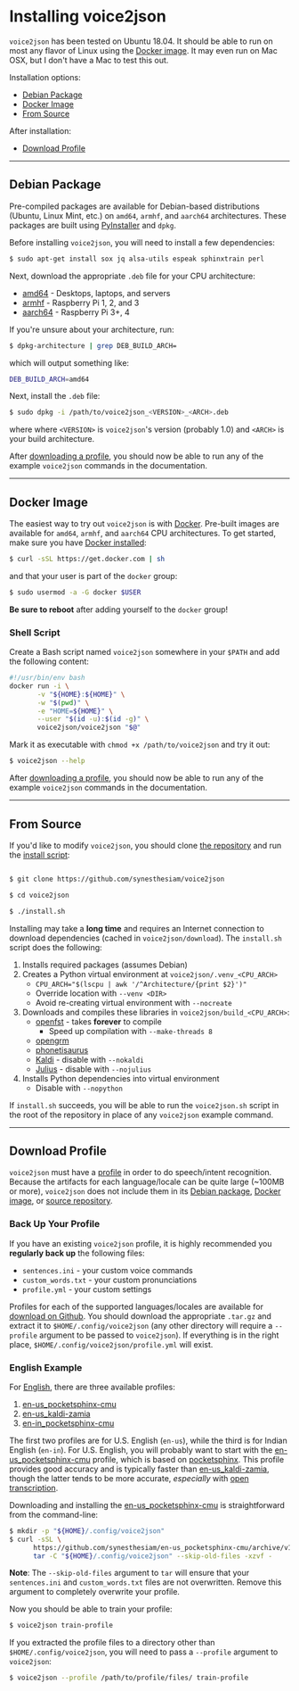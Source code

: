 # Installing voice2json

`voice2json` has been tested on Ubuntu 18.04. It should be able to run on most any flavor of Linux using the [Docker image](#docker-image). It may even run on Mac OSX, but I don't have a Mac to test this out.

Installation options:

* [Debian Package](#debian-package)
* [Docker Image](#docker-image)
* [From Source](#from-source)

After installation:

* [Download Profile](#download-profile)

---

## Debian Package

Pre-compiled packages are available for Debian-based distributions (Ubuntu, Linux Mint, etc.) on `amd64`, `armhf`, and `aarch64` architectures. These packages are built using [PyInstaller](https://www.pyinstaller.org) and `dpkg`.

Before installing `voice2json`, you will need to install a few dependencies:

```bash
$ sudo apt-get install sox jq alsa-utils espeak sphinxtrain perl
```

Next, download the appropriate `.deb` file for your CPU architecture:

* [amd64](https://github.com/synesthesiam/voice2json) - Desktops, laptops, and servers
* [armhf](https://github.com/synesthesiam/voice2json) - Raspberry Pi 1, 2, and 3
* [aarch64](https://github.com/synesthesiam/voice2json) - Raspberry Pi 3+, 4

If you're unsure about your architecture, run:

```bash
$ dpkg-architecture | grep DEB_BUILD_ARCH=
```

which will output something like:

```bash
DEB_BUILD_ARCH=amd64
```

Next, install the `.deb` file:

```bash
$ sudo dpkg -i /path/to/voice2json_<VERSION>_<ARCH>.deb
```

where where `<VERSION>` is `voice2json`'s version (probably 1.0) and `<ARCH>` is your build architecture.

After [downloading a profile](#download-profile), you should now be able to run any of the example `voice2json` commands in the documentation.

---

## Docker Image

The easiest way to try out `voice2json` is with [Docker](https://docker.com). Pre-built images are available for `amd64`, `armhf`, and `aarch64` CPU architectures. To get started, make sure you have [Docker installed](https://docs.docker.com/install/):

```bash
$ curl -sSL https://get.docker.com | sh
```
    
and that your user is part of the `docker` group:

```bash
$ sudo usermod -a -G docker $USER
```
    
**Be sure to reboot** after adding yourself to the `docker` group!

### Shell Script

Create a Bash script named `voice2json` somewhere in your `$PATH` and add the following content:

```bash
#!/usr/bin/env bash
docker run -i \
       -v "${HOME}:${HOME}" \
       -w "$(pwd)" \
       -e "HOME=${HOME}" \
       --user "$(id -u):$(id -g)" \
       voice2json/voice2json "$@"
```

Mark it as executable with `chmod +x /path/to/voice2json` and try it out:

```bash
$ voice2json --help
```

After [downloading a profile](#download-profile), you should now be able to run any of the example `voice2json` commands in the documentation.

---

## From Source

If you'd like to modify `voice2json`, you should clone [the repository](https://github.com/synesthesiam/voice2json) and run the [install script](https://github.com/synesthesiam/voice2json/blob/master/install.sh):

```bash

$ git clone https://github.com/synesthesiam/voice2json

$ cd voice2json

$ ./install.sh

```

Installing may take a **long time** and requires an Internet connection to download dependencies (cached in `voice2json/download`). The `install.sh` script does the following:

1. Installs required packages (assumes Debian)
2. Creates a Python virtual environment at `voice2json/.venv_<CPU_ARCH>`
    * `CPU_ARCH="$(lscpu | awk '/^Architecture/{print $2}')"`
    * Override location with `--venv <DIR>`
    * Avoid re-creating virtual environment with `--nocreate`
3. Downloads and compiles these libraries in `voice2json/build_<CPU_ARCH>`:
    * [openfst](http://www.openfst.org) - takes **forever** to compile
        * Speed up compilation with `--make-threads 8`
    * [opengrm](http://www.opengrm.org/twiki/bin/view/GRM/NGramLibrary)
    * [phonetisaurus](https://github.com/AdolfVonKleist/Phonetisaurus)
    * [Kaldi](https://kaldi-asr.org) - disable with `--nokaldi`
    * [Julius](https://github.com/julius-speech/julius) - disable with `--nojulius`
4. Installs Python dependencies into virtual environment
    * Disable with `--nopython`

If `install.sh` succeeds, you will be able to run the `voice2json.sh` script in the root of the repository in place of any `voice2json` example command.

---

## Download Profile

`voice2json` must have a [profile](profiles.md) in order to do speech/intent recognition. Because the artifacts for each language/locale can be quite large (~100MB or more), `voice2json` does not include them in its [Debian package](#debian-package), [Docker image](#docker-image), or [source repository](#from-source).

### Back Up Your Profile

If you have an existing `voice2json` profile, it is highly recommended you **regularly back up** the following files:

* `sentences.ini` - your custom voice commands
* `custom_words.txt` - your custom pronunciations
* `profile.yml` - your custom settings


Profiles for each of the supported languages/locales are available for [download on Github](https://github.com/synesthesiam/voice2json-profiles). You should download the appropriate `.tar.gz` and extract it to `$HOME/.config/voice2json` (any other directory will require a `--profile` argument to be passed to `voice2json`). If everything is in the right place, `$HOME/.config/voice2json/profile.yml` will exist.

### English Example

For [English](https://github.com/synesthesiam/voice2json-profiles/tree/master/english), there are three available profiles:

1. [en-us_pocketsphinx-cmu](https://github.com/synesthesiam/en-us_pocketsphinx-cmu)
2. [en-us_kaldi-zamia](https://github.com/synesthesiam/en-us_kaldi-zamia)
3. [en-in_pocketsphinx-cmu](https://github.com/synesthesiam/en-in_pocketsphinx-cmu)

The first two profiles are for U.S. English (`en-us`), while the third is for Indian English (`en-in`). For U.S. English, you will probably want to start with the [en-us_pocketsphinx-cmu](https://github.com/synesthesiam/en-us_pocketsphinx-cmu) profile, which is based on [pocketsphinx](https://github.com/cmusphinx/pocketsphinx). This profile provides good accuracy and is typically faster than [en-us_kaldi-zamia](https://github.com/synesthesiam/en-us_kaldi-zamia), though the latter tends to be more accurate, *especially* with [open transcription](commands.md#open-transcription).

Downloading and installing the [en-us_pocketsphinx-cmu](https://github.com/synesthesiam/en-us_pocketsphinx-cmu) is straightforward from the command-line:

```bash
$ mkdir -p "${HOME}/.config/voice2json"
$ curl -sSL \
      https://github.com/synesthesiam/en-us_pocketsphinx-cmu/archive/v1.0.tar.gz | \
      tar -C "${HOME}/.config/voice2json" --skip-old-files -xzvf -
```

**Note**: The `--skip-old-files` argument to `tar` will ensure that your `sentences.ini` and `custom_words.txt` files are not overwritten. Remove this argument to completely overwrite your profile.

Now you should be able to train your profile:

```bash
$ voice2json train-profile
```

If you extracted the profile files to a directory other than `$HOME/.config/voice2json`, you will need to pass a `--profile` argument to `voice2json`:

```bash
$ voice2json --profile /path/to/profile/files/ train-profile
```

